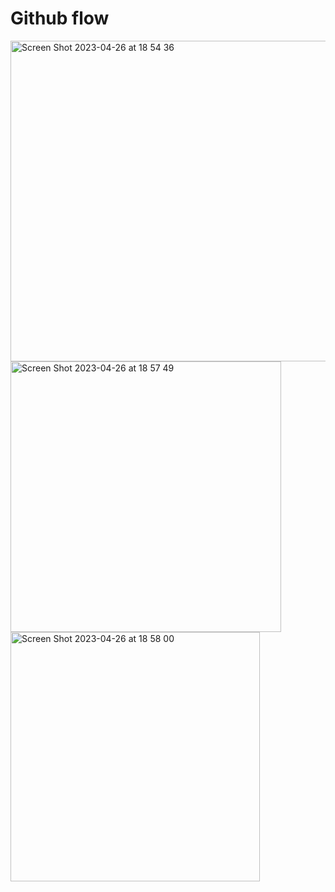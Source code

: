 # Github flow

  <img width="513" alt="Screen Shot 2023-04-26 at 18 54 36" src="https://user-images.githubusercontent.com/67893343/234586524-0fed6cf2-10da-4d28-b430-6ba84409c2b5.png">
  <img width="433" alt="Screen Shot 2023-04-26 at 18 57 49" src="https://user-images.githubusercontent.com/67893343/234586584-71bbc77b-f4da-402b-bb59-49c95dab472f.png">
  <img width="399" alt="Screen Shot 2023-04-26 at 18 58 00" src="https://user-images.githubusercontent.com/67893343/234586592-de957da0-4dae-42e2-a65a-f7c2381b943f.png">


